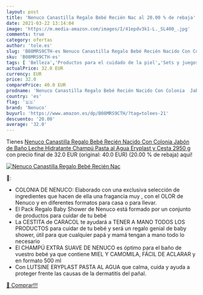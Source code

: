 ```yaml
---
layout: post
title: 'Nenuco Canastilla Regalo Bebé Recién Nac al 20.00 % de rebaja'
date: 2021-03-22 13:14:04
image: 'https://m.media-amazon.com/images/I/41epdv3k1-L._SL400_.jpg'
comments: true
category: ofertas
author: 'tole.es'
slug: 'B08MRS9CTH-es Nenuco Canastilla Regalo Bebé Recién Nacido Con Colonia...'
sku: 'B08MRS9CTH-es'
tags: [ 'Belleza','Productos para el cuidado de la piel','Sets y juegos para el cuidado de la piel','bebé','nenuco', ]
actualPrice: 32.0 EUR
currency: EUR
price: 32.0
comparePrice: 40.0 EUR
prodname: 'Nenuco Canastilla Regalo Bebé Recién Nacido Con Colonia  Jabón de Baño  Leche Hidratante  Champú  Pasta al Agua Eryplast y Cesta 2950 g'
country: 'es'
flag: '🇪🇸'
brand: 'Nenuco'
buyurl: 'https://www.amazon.es/dp/B08MRS9CTH/?tag=tolees-21'
descuento: '20.00'
average: '32.0'
---
```


Tienes [Nenuco Canastilla Regalo Bebé Recién Nacido Con Colonia  Jabón de Baño  Leche Hidratante  Champú  Pasta al Agua Eryplast y Cesta 2950 g](https://www.amazon.es/dp/B08MRS9CTH/?tag=tolees-21) con precio final de  32.0 EUR (original: 40.0 EUR) (20.00 %  de rebaja) aqui!

[![Nenuco Canastilla Regalo Bebé Recién Nac](https://m.media-amazon.com/images/I/41epdv3k1-L._SL400_.jpg)](https://www.amazon.es/dp/B08MRS9CTH/?tag=tolees-21)

🔎:

- COLONIA DE NENUCO: Elaborado con una exclusiva selección de ingredientes que hacen de ella una fragancia muy , con el OLOR de Nenuco y en diferentes formatos para casa o para llevar.
- El Pack Regalo Baby Shower de Nenuco está formado por un conjunto de productos para cuidar de tu bebé
- La CESTITA de CARACOL te ayudará a TENER A MANO TODOS LOS PRODUCTOS para cuidar de tu bebé y será un regalo genial de baby shower, útil para que cualquier papá y mamá tengan a mano todo lo necesario
- El CHAMPÚ EXTRA SUAVE DE NENUCO es óptimo para el baño de vuestro bebé ya que contiene MIEL Y CAMOMILA, FÁCIL DE ACLARAR y en formato 500 ml
- Con LUTSINE ERYPLAST PASTA AL AGUA que calma, cuida y ayuda a proteger frente las causas de la dermatitis del pañal.

[🛒 Comprar!!!](https://www.amazon.es/dp/B08MRS9CTH/?tag=tolees-21)
